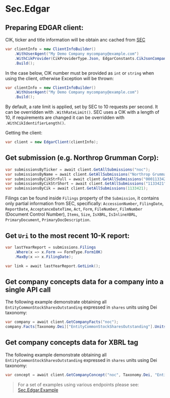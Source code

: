 # Sec.Edgar

## Preparing EDGAR client:

CIK, ticker and title information will be obtain anc cached from [SEC](https://www.sec.gov/files/company_tickers.json)
```csharp
var clientInfo = new ClientInfoBuilder()
    .WithUserAgent("My Demo Company mycompany@example.com")
    .WithCikProvider(CikProviderType.Json, EdgarConstants.CikJsonCompanyTicker)
    .Build();
```

In the case below, CIK number must be provided as `int` or `string` when using the client, otherwise Exception will be thrown:
```csharp
var clientInfo = new ClientInfoBuilder()
    .WithUserAgent("My Demo Company mycompany@example.com")
    .Build();
```
By default, a rate limit is applied, set by SEC to 10 requests per second. It can be overridden with `.WithRateLimit()`. SEC uses a CIK with a length of 10, if requirements are changed it can be overridden with `.WithCikIdentifierLength()`.

Getting the client:

```csharp
var client = new EdgarClient(clientInfo);
```
 
## Get submission (e.g. Northrop Grumman Corp):

```csharp
var submissionsByTicker = await client.GetAllSubmissions("noc");
var submissionsByName = await client.GetAllSubmissions("Northrop Grumman"); // By name or its part
var submissionsByCikStrFull = await client.GetAllSubmissions("0001133421");
var submissionsByCikStrShort = await client.GetAllSubmissions("1133421");
var submissionsByCik = await client.GetAllSubmissions(1133421);
```

Filings can be found inside `Filings` property of the `Submission`, it contains only partial information from SEC, specifically: `AccessionNumber`, `FilingDate`, `ReportDate`, `AcceptanceDateTime`, `Act`, `Form`, `FileNumber`, `FilmNumber` (Document Control Number), `Items`, `Size`, `IsXBRL`, `IsInlineXBRL`, `PrimaryDocument`, `PrimaryDocDescription`.

## Get `Uri` to the most recent 10-K report:

```csharp
var lastYearReport = submissions.Filings
    .Where(x => x.Form == FormType.Form10K)
    .MaxBy(x => x.FilingDate);

var link = await lastYearReport.GetLink();
```

## Get company concepts data for a company into a single API call

The following example demonstrate obtaining all `EntityCommonStockSharesOutstanding` expressed in `shares` units using Dei taxonomy:
```csharp
var company = await client.GetCompanyFacts("noc");
company.Facts[Taxonomy.Dei]["EntityCommonStockSharesOutstanding"].Units["shares"]
```

## Get company concepts data for XBRL tag

The following example demonstrate obtaining all `EntityCommonStockSharesOutstanding` expressed in `shares` units using Dei taxonomy:
```csharp
var concept = await client.GetCompanyConcept("noc", Taxonomy.Dei, "EntityCommonStockSharesOutstanding");
```

> For a set of examples using various endpoints please see: [Sec.Edgar.Example](https://github.com/kkartavenka/Sec.Edgar/tree/main/Sec.Edgar.Example)
